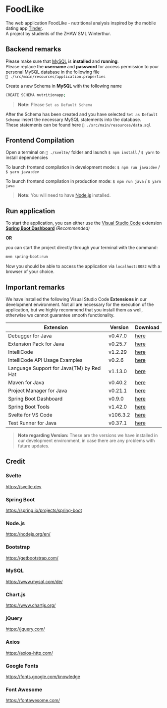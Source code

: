 # FoodLike

The web application FoodLike - nutritional analysis inspired by the mobile dating app [Tinder](https://tinder.com/).  
A project by students of the ZHAW SML Winterthur.

## Backend remarks 

Please make sure that [MySQL](https://dev.mysql.com/downloads/mysql/) is **installed** and **running**.  
Please replace the **username** and **password** for access permission to your personal MySQL database in the following file  
`📂 ./src/main/resources/application.properties`  
  
Create a new Schema in **MySQL** with the following name 

```sh
CREATE SCHEMA nutritionapp;
```
  
> **Note:** Please `Set as Default Schema`   

After the Schema has been created and you have selected `Set as Default Schema`: insert the necessary MySQL statements into the database.  
These statements can be found here `📂 ./src/main/resources/data.sql`

## Frontend Compilation

Open a terminal on `📂 ./svelte/` folder 
and launch `$ npm install` / `$ yarn`
to install dependencies

To launch frontend compilation in development mode:
`$ npm run java:dev` / `$ yarn java:dev`

To launch frontend compilation in production mode:
`$ npm run java` / `$ yarn java`

> **Note:** You will need to have [Node.js](https://nodejs.org) installed.

## Run application

To start the application, you can either use the [Visual Studio Code](https://code.visualstudio.com/) extension **[Spring Boot Dashboard](https://marketplace.visualstudio.com/items?itemName=vscjava.vscode-spring-boot-dashboard)** *(Recommended)*  

**OR**  

you can start the project directly through your terminal with the command:
```sh
mvn spring-boot:run
```  

Now you should be able to access the application via `localhost:8082` with a browser of your choice.  

## Important remarks

We have installed the following Visual Studio Code **Extensions** in our development environment. 
Not all are necessary for the execution of the application, but we highly recommend that you install them as well, otherwise we cannot guarantee smooth functionality.

| Extension | Version | Download |
| ------ | ------ | ------ |
| Debugger for Java |v0.47.0| [here](https://marketplace.visualstudio.com/items?itemName=vscjava.vscode-java-debug) |
| Extension Pack for Java |v0.25.7| [here](https://marketplace.visualstudio.com/items?itemName=vscjava.vscode-java-pack) |
| IntelliCode |v1.2.29| [here](https://marketplace.visualstudio.com/items?itemName=VisualStudioExptTeam.vscodeintellicode) |
| IntelliCode API Usage Examples |v0.2.6| [here](https://marketplace.visualstudio.com/items?itemName=VisualStudioExptTeam.intellicode-api-usage-examples) |
| Language Support for Java(TM) by Red Hat |v1.13.0| [here](https://marketplace.visualstudio.com/items?itemName=redhat.java) |
| Maven for Java |v0.40.2| [here](https://marketplace.visualstudio.com/items?itemName=vscjava.vscode-maven) |
| Project Manager for Java |v0.21.1| [here](https://marketplace.visualstudio.com/items?itemName=vscjava.vscode-java-dependency) |
| Spring Boot Dashboard |v0.9.0| [here](https://marketplace.visualstudio.com/items?itemName=vscjava.vscode-spring-boot-dashboard) |
| Spring Boot Tools |v1.42.0| [here](https://marketplace.visualstudio.com/items?itemName=Pivotal.vscode-spring-boot) |
| Svelte for VS Code |v106.3.2| [here](https://marketplace.visualstudio.com/items?itemName=svelte.svelte-vscode) |
| Test Runner for Java |v0.37.1| [here](https://marketplace.visualstudio.com/items?itemName=vscjava.vscode-java-test) |

> **Note regarding Version:** These are the versions we have installed in our development environment, in case there are any problems with future updates.

## Credit

### Svelte

https://svelte.dev

### Spring Boot

https://spring.io/projects/spring-boot

### Node.js

https://nodejs.org/en/

### Bootstrap

https://getbootstrap.com/

### MySQL

https://www.mysql.com/de/

### Chart.js

https://www.chartjs.org/

### jQuery

https://jquery.com/

### Axios

https://axios-http.com/

### Google Fonts

https://fonts.google.com/knowledge

### Font Awesome
 
 https://fontawesome.com/
